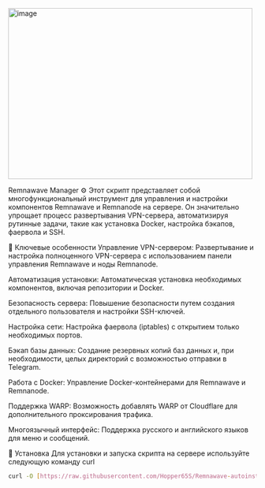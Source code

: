 <img width="495" height="347" alt="image" src="https://github.com/user-attachments/assets/48841270-c46c-4edb-9bee-26cc67f8e580" />

Remnawave Manager ⚙️
Этот скрипт представляет собой многофункциональный инструмент для управления и настройки компонентов Remnawave и Remnanode на сервере. Он значительно упрощает процесс развертывания VPN-сервера, автоматизируя рутинные задачи, такие как установка Docker, настройка бэкапов, фаервола и SSH.

💾 Ключевые особенности
Управление VPN-сервером: Развертывание и настройка полноценного VPN-сервера с использованием панели управления Remnawave и ноды Remnanode.

Автоматизация установки: Автоматическая установка необходимых компонентов, включая репозитории и Docker.

Безопасность сервера: Повышение безопасности путем создания отдельного пользователя и настройки SSH-ключей.

Настройка сети: Настройка фаервола (iptables) с открытием только необходимых портов.

Бэкап базы данных: Создание резервных копий баз данных и, при необходимости, целых директорий с возможностью отправки в Telegram.

Работа с Docker: Управление Docker-контейнерами для Remnawave и Remnanode.

Поддержка WARP: Возможность добавлять WARP от Cloudflare для дополнительного проксирования трафика.

Многоязычный интерфейс: Поддержка русского и английского языков для меню и сообщений.

🚀 Установка
Для установки и запуска скрипта на сервере используйте следующую команду curl
```bash
curl -O [https://raw.githubusercontent.com/Hopper65S/Remnawave-autoinstall-script/main/rmanagerscript](https://raw.githubusercontent.com/Hopper65S/Remnawave-autoinstall-script/main/rmanagerscript) && chmod +x rmanagerscript
